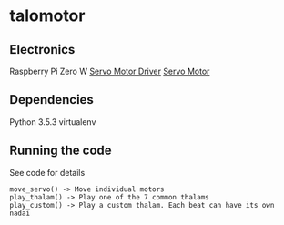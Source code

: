 # talomotor

## Electronics
Raspberry Pi Zero W
[Servo Motor Driver](https://www.amazon.com/gp/product/B07H9ZTWNC/ref=ppx_yo_dt_b_asin_title_o00_s00?ie=UTF8&psc=1)
[Servo Motor](https://www.amazon.com/gp/product/B07L2SF3R4/ref=ppx_yo_dt_b_asin_title_o00_s00?ie=UTF8&psc=1)

## Dependencies
Python 3.5.3
virtualenv

## Running the code
See code for details

```
move_servo() -> Move individual motors
play_thalam() -> Play one of the 7 common thalams
play_custom() -> Play a custom thalam. Each beat can have its own nadai
```